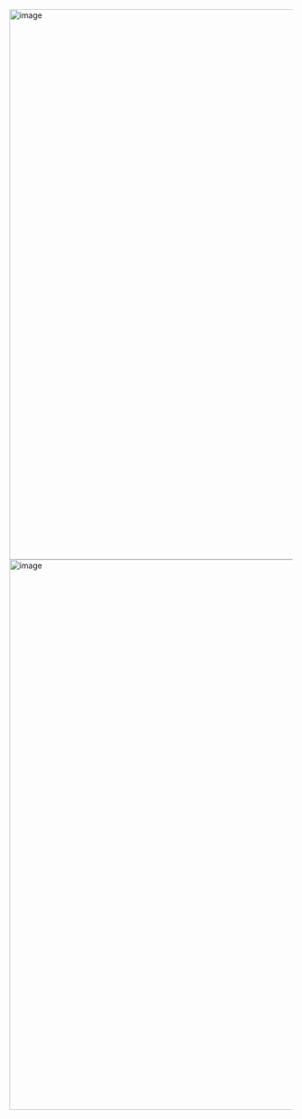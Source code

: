 <img width="1915" height="978" alt="image" src="https://github.com/user-attachments/assets/45011ab3-df9f-4dc7-afec-404da7eef9f0" />
<img width="1915" height="978" alt="image" src="https://github.com/user-attachments/assets/2385afa5-7c04-4953-b137-8d03254f76ae" />
